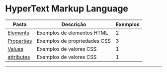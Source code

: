 # HyperText Markup Language

| Pasta | Descrição | Exemplos |
|-------|-----------|----------|
| [Elements](./html/elements/README.md) | Exemplos de elementos HTML | 2 |
| [Properties](./properties/README.md) | Exemplos de propriedades CSS | 3 |
| [Values](./values/README.md) | Exemplos de valores CSS | 1 |
| [attributes](./values/README.md) | Exemplos de valores CSS | 1 |

---


